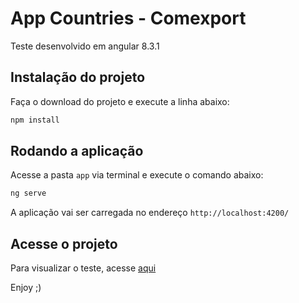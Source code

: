 # App Countries - Comexport

Teste desenvolvido em angular 8.3.1

## Instalação do projeto

Faça o download do projeto e execute a linha abaixo:
```bash
npm install
```

## Rodando a aplicação

Acesse a pasta `app` via terminal e execute o comando abaixo:
```bash
ng serve
```
A aplicação vai ser carregada no endereço `http://localhost:4200/`

## Acesse o projeto

Para visualizar o teste, acesse [aqui]

[aqui]: https://silly-goldstine-d34761.netlify.app/country/alb

Enjoy ;)